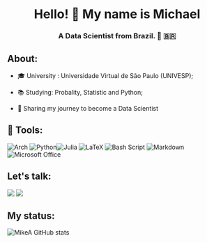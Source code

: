 <h1 align="center"> Hello! 👋 My name is Michael </h1>

<h3 align="center"> A Data Scientist from Brazil. 🎲 🇧🇷 </h3>

<h2> About: </h2>

- 🎓 University : Universidade Virtual de São Paulo (UNIVESP);

- 📚 Studying: Probality, Statistic and Python; 

- 🥾 Sharing my journey to become a Data Scientist 





<h2> 🔬 Tools:</h2> 

![Arch](https://img.shields.io/badge/Arch%20Linux-1793D1?logo=arch-linux&logoColor=fff&style=for-the-badge) ![Python](https://img.shields.io/badge/python-3670A0?style=for-the-badge&logo=python&logoColor=ffdd54)![Julia](https://img.shields.io/badge/-Julia-9558B2?style=for-the-badge&logo=julia&logoColor=white) ![LaTeX](https://img.shields.io/badge/latex-%23008080.svg?style=for-the-badge&logo=latex&logoColor=white) ![Bash Script](https://img.shields.io/badge/bash_script-%23121011.svg?style=for-the-badge&logo=gnu-bash&logoColor=white)  ![Markdown](https://img.shields.io/badge/markdown-%23000000.svg?style=for-the-badge&logo=markdown&logoColor=white) ![Microsoft Office](https://img.shields.io/badge/Microsoft_Office-D83B01?style=for-the-badge&logo=microsoft-office&logoColor=white)


<h2> Let's talk: </h2>
<div> 
</a> 
  <a href = "mikedouglasal94@gmail.com"><img src="https://img.shields.io/badge/-Gmail-%23333?style=for-the-badge&logo=gmail&logoColor=white" target="_blank"></a>
  <a href="https://www.linkedin.com/in/MikedougAL94/" target="_blank"><img src="https://img.shields.io/badge/-LinkedIn-%230077B5?style=for-the-badge&logo=linkedin&logoColor=white" target="_blank"></a> 
  
</div>


<h2> My status: </h2>

![MikeA GitHub stats](https://github-readme-stats.vercel.app/api?username=MikeAL94&theme=dark&show_icons=true) 

